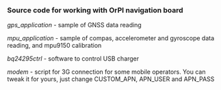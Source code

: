 ### Source code for working with OrPI navigation board

*gps_application* - sample of GNSS data reading

*mpu_application* - sample of compas, accelerometer and gyroscope data reading, and mpu9150 calibration

*bq24295ctrl* - software to control USB charger 

*modem* - script for 3G connection for some mobile operators. You can tweak it for yours, just change CUSTOM_APN, APN_USER and APN_PASS



